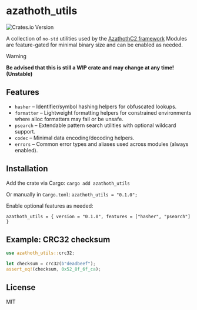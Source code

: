 # azathoth_utils
![Crates.io Version](https://img.shields.io/crates/v/azathoth-utils)

A collection of `no-std` utilities used by the [AzathothC2 framework](https://github.com/AzathothC2/)
Modules are feature-gated for minimal binary size and can be enabled as needed.

>[!WARNING]
> **Be advised that this is still a WIP crate and may change at any time! (Unstable)**


## Features

* `hasher` – Identifier/symbol hashing helpers for obfuscated lookups.
* `formatter` – Lightweight formatting helpers for constrained environments where alloc formatters may fail or be unsafe.
* `psearch` – Extendable pattern search utilities with optional wildcard support.
* `codec` – Minimal data encoding/decoding helpers.
* `errors` – Common error types and aliases used across modules (always enabled).

## Installation

Add the crate via Cargo:
```cargo add azathoth_utils```

Or manually in `Cargo.toml`: ```azathoth_utils = "0.1.0";```

Enable optional features as needed:
```
azathoth_utils = { version = "0.1.0", features = ["hasher", "psearch"] }
```

## Example: CRC32 checksum

```rust
use azathoth_utils::crc32;

let checksum = crc32(b"deadbeef");
assert_eq!(checksum, 0x52_8f_6f_ca);
```

## License
MIT
